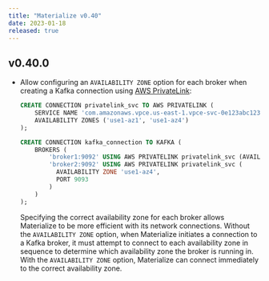 ```yaml
---
title: "Materialize v0.40"
date: 2023-01-18
released: true
---
```


## v0.40.0

* Allow configuring an `AVAILABILITY ZONE` option for each broker when creating
  a Kafka connection using [AWS PrivateLink](/sql/create-connection/#kafka-tunnels):

  ```sql
  CREATE CONNECTION privatelink_svc TO AWS PRIVATELINK (
      SERVICE NAME 'com.amazonaws.vpce.us-east-1.vpce-svc-0e123abc123198abc',
      AVAILABILITY ZONES ('use1-az1', 'use1-az4')
  );

  CREATE CONNECTION kafka_connection TO KAFKA (
      BROKERS (
          'broker1:9092' USING AWS PRIVATELINK privatelink_svc (AVAILABILITY ZONE 'use1-az1'),
          'broker2:9092' USING AWS PRIVATELINK privatelink_svc (
            AVAILABILITY ZONE 'use1-az4',
            PORT 9093
          )
      )
  );
  ```

  Specifying the correct availability zone for each broker allows Materialize to
  be more efficient with its network connections. Without the `AVAILABILITY
  ZONE` option, when Materialize initiates a connection to a Kafka broker, it
  must attempt to connect to each availability zone in sequence to determine
  which availability zone the broker is running in. With the `AVAILABILITY
  ZONE` option, Materialize can connect immediately to the correct availability
  zone.

